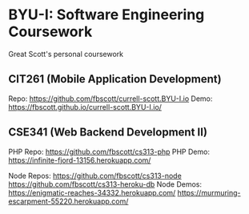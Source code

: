 # BYU-I: Software Engineering Coursework

Great Scott's personal coursework

## CIT261 (Mobile Application Development)

Repo: https://github.com/fbscott/currell-scott.BYU-I.io
Demo: https://fbscott.github.io/currell-scott.BYU-I.io/

## CSE341 (Web Backend Development II)

PHP Repo: https://github.com/fbscott/cs313-php
PHP Demo: https://infinite-fjord-13156.herokuapp.com/

Node Repos: https://github.com/fbscott/cs313-node
            https://github.com/fbscott/cs313-heroku-db
Node Demos: https://enigmatic-reaches-34332.herokuapp.com/
            https://murmuring-escarpment-55220.herokuapp.com/
